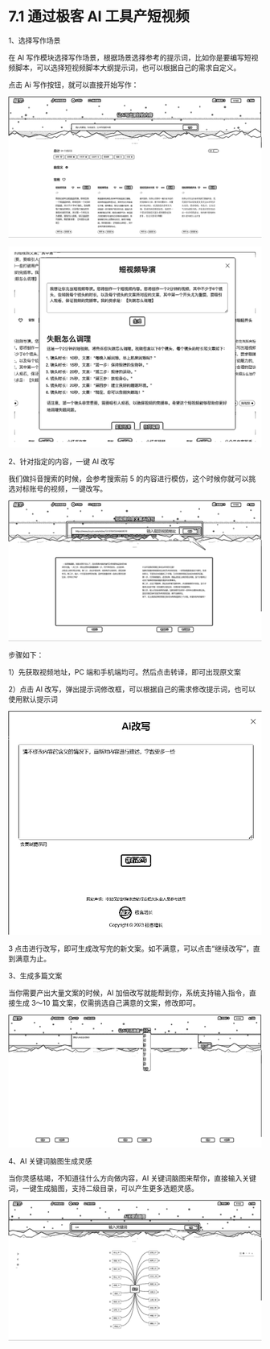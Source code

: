 # 7.1 通过极客 AI 工具产短视频

1、选择写作场景

在 AI 写作模块选择写作场景，根据场景选择参考的提示词，比如你是要编写短视频脚本，可以选择短视频脚本大纲提示词，也可以根据自己的需求自定义。

点击 Ai 写作按钮，就可以直接开始写作：

![](img/675a0e908f8a82e14d5fba049d243c46.png)

![](img/f0b5540217f5eff6bec7789377483848.png)

2、针对指定的内容，一键 AI 改写

我们做抖音搜索的时候，会参考搜索前 5 的内容进行模仿，这个时候你就可以挑选对标账号的视频，一键改写。

![](img/16696b2f0665018b282b8e3eeed34ed5.png)

步骤如下：

1）先获取视频地址，PC 端和手机端均可。然后点击转译，即可出现原文案

2）点击 AI 改写，弹出提示词修改框，可以根据自己的需求修改提示词，也可以使用默认提示词

![](img/99170a2e70d2a5f34385c9684ab5ace3.png)

3 点击进行改写，即可生成改写完的新文案。如不满意，可以点击“继续改写”，直到满意为止。

3、生成多篇文案

当你需要产出大量文案的时候，AI 加倍改写就能帮到你，系统支持输入指令，直接生成 3～10 篇文案，仅需挑选自己满意的文案，修改即可。

![](img/4274106e835547c89dcbc86a7275cd99.png)

4、AI 关键词脑图生成灵感

当你灵感枯竭，不知道往什么方向做内容，AI 关键词脑图来帮你，直接输入关键词，一键生成脑图，支持二级目录，可以产生更多选题灵感。

![](img/ce89a411c44de7a5365b265e4aa84815.png)